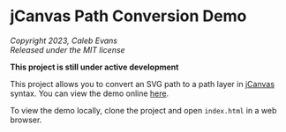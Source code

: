 # jCanvas Path Conversion Demo

*Copyright 2023, Caleb Evans*  
*Released under the MIT license*

**This project is still under active development**

This project allows you to convert an SVG path to a path layer in
[jCanvas](https://projects.calebevans.me/jcanvas/) syntax. You can view the demo
online [here](https://projects.calebevans.me/jcanvas-path-conversion-demo/).

To view the demo locally, clone the project and open `index.html` in a web
browser.
